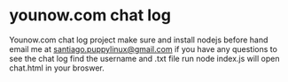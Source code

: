 # younow.com chat log
Younow.com  chat log project
make sure  and  install nodejs  before  hand 
email  me  at  santiago.puppylinux@gmail.com  if you have  any questions
to see the chat log  find the username  and  .txt file 
run node index.js 
will open  chat.html in your broswer. 

